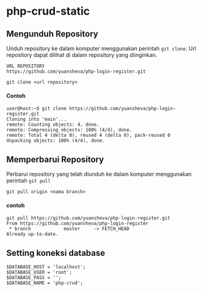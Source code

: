 # php-crud-static

## Mengunduh Repository

Unduh repository ke dalam komputer menggunakan perintah `git clone`. Url
repository dapat dilihat di dalam repository yang diinginkan.


```
URL REPOSITORY
https://github.com/yuansheva/php-login-register.git
```

```
git clone <url repository> 
```

#### Contoh

```
user@host:~$ git clone https://github.com/yuansheva/php-login-register.git
Cloning into 'main'...
remote: Counting objects: 4, done.
remote: Compressing objects: 100% (4/4), done.
remote: Total 4 (delta 0), reused 4 (delta 0), pack-reused 0
Unpacking objects: 100% (4/4), done.
```
## Memperbarui Repository

Perbarui repository yang telah diunduh ke dalam komputer menggunakan perintah `git pull`

```
git pull origin <nama branch>

```

#### contoh 

```
git pull https://github.com/yuansheva/php-login-register.git
From https://github.com/yuansheva/php-login-register
 * branch            master     -> FETCH_HEAD
Already up-to-date.

```

## Setting koneksi database 

```
$DATABASE_HOST = 'localhost';
$DATABASE_USER = 'root';
$DATABASE_PASS = '';
$DATABASE_NAME = 'php-crud';
```
